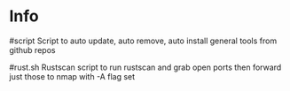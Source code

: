 # Info

#script
Script to auto update, auto remove, auto install general tools from github repos

#rust.sh
Rustscan script to run rustscan and grab open ports then forward just those to nmap with -A flag set
